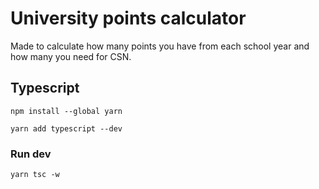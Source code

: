 # University points calculator
Made to calculate how many points you have from each school year and how many you need for CSN.


## Typescript
`npm install --global yarn`

`yarn add typescript --dev`

### Run dev

`yarn tsc -w`